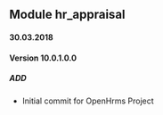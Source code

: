 ## Module hr_appraisal

#### 30.03.2018
#### Version 10.0.1.0.0
##### ADD
- Initial commit for OpenHrms Project
